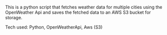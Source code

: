 This is a python script that fetches weather data for multiple cities using the OpenWeather Api and saves the fetched data to an AWS S3 bucket for storage.

Tech used: Python, OpenWeatherApi, Aws (S3)
